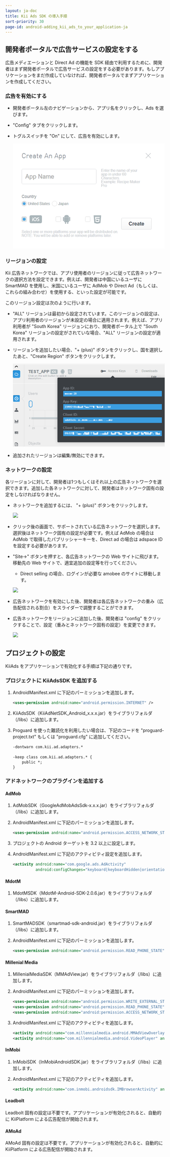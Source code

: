 ```yaml
---
layout: ja-doc
title: Kii Ads SDK の導入手順
sort-priority: 30
page-id: android-adding_kii_ads_to_your_application-ja
---
```

## 開発者ポータルで広告サービスの設定をする

広告メディエーションと Direct Ad の機能を SDK 経由で利用するために、開発者はまず開発者ポータルで広告サービスの設定をする必要があります。もしアプリケーションをまだ作成していなければ、開発者ポータルでまずアプリケーションを作成してください。

### 広告を有効にする

* 開発者ポータル左のナビゲーションから、アプリ名をクリックし、Ads を選びます。
* "Config" タブをクリックします。
* トグルスイッチを "On" にして、広告を有効にします。

    ![](01.png)

### リージョンの設定

Kii 広告ネットワークでは、アプリ使用者のリージョンに従って広告ネットワークの選択方法を設定できます。例えば、開発者は中国にいるユーザに SmartMAD を使用し、米国にいるユーザに AdMob や Direct Ad（もしくは、これらの組み合わせ）を使用する、といった設定が可能です。

このリージョン設定は次のように行います。

* "ALL" リージョンは最初から設定されています。このリージョンの設定は、アプリ利用者のリージョンが未設定の場合に適用されます。例えば、アプリ利用者が "South Korea" リージョンにおり、開発者ポータル上で "South Korea" リージョンの設定がされていな場合、"ALL" リージョンの設定が適用されます。
* リージョンを追加したい場合、"+ (plus)" ボタンをクリックし、国を選択したあと、"Create Region" ボタンをクリックします。

    ![](02.png)

* 追加されたリージョンは編集/無効にできます。

### ネットワークの設定

各リージョンに対して、開発者は1つもしくはそれ以上の広告ネットワークを選択できます。追加した各ネットワークに対して、開発者はネットワーク固有の設定をしなければなりません。

* ネットワークを追加するには、 "+ (plus)" ボタンをクリックします。

    ![](03.png)

* クリック後の画面で、サポートされている広告ネットワークを選択します。選択後はネットワーク固有の設定が必要です。例えば AdMob の場合は AdMob で取得したパブリッシャーキーを、Direct ad の場合は adspace ID を設定する必要があります。
* "Site-&gt;" ボタンを押すと、各広告ネットワークの Web サイトに飛びます。移動先の Web サイトで、適宜追加の設定等を行ってください。

    * Direct selling の場合、ログインが必要な amobee のサイトに移動します。

    ![](04.png)

* 広告ネットワークを有効にした後、開発者は各広告ネットワークの重み（広告配信される割合）をスライダーで調整することができます。
* 広告ネットワークをリージョンに追加した後、開発者は "config" をクリックすることで、設定（重みとネットワーク固有の設定）を変更できます。

    ![](05.png)

## プロジェクトの設定

KiiAds をアプリケーションで有効化する手順は下記の通りです。

### プロジェクトに KiiAdsSDK を追加する

1. AndroidManifest.xml に下記のパーミッションを追加します。

    ```xml
    <uses-permission android:name="android.permission.INTERNET" />
    ```

2. KiiAdsSDK（KiiAdNetSDK\_Android\_x.x.x.jar）をライブラリフォルダ（/libs）に追加します。

3. Proguard を使った難読化を利用したい場合は、下記のコードを "proguard-project.txt" もしくは "proguard.cfg" に追加してください。

    ```
    -dontwarn com.kii.ad.adapters.* 

    -keep class com.kii.ad.adapters.* {
        public *;
    }
    ```

### アドネットワークのプラグインを追加する

#### AdMob

1. AdMobSDK（GoogleAdMobAdsSdk-x.x.x.jar）をライブラリフォルダ（/libs）に追加します。

2. AndroidManifest.xml に下記のパーミッションを追加します。

    ```xml
    <uses-permission android:name="android.permission.ACCESS_NETWORK_STATE" />
    ```

3. プロジェクトの Android ターゲットを 3.2 以上に設定します。

4. AndroidManifest.xml に下記のアクティビティ設定を追加します。

    ```xml
    <activity android:name="com.google.ads.AdActivity"
              android:configChanges="keyboard|keyboardHidden|orientation|screenLayout|uiMode|screenSize|smallestScreenSize">
    ```

#### MdotM

1. MdotMSDK（MdotM-Android-SDK-2.0.6.jar）をライブラリフォルダ（/libs）に追加します。

#### SmartMAD

1. SmartMADSDK（smartmad-sdk-android.jar）をライブラリフォルダ（/libs）に追加します。

2. AndroidManifest.xml に下記のパーミッションを追加します。

    ```xml
    <uses-permission android:name="android.permission.READ_PHONE_STATE" />
    ```

#### Millenial Media

1. MillenialMediaSDK（MMAdView.jar）をライブラリフォルダ（/libs）に追加します。

2. AndroidManifest.xml に下記のパーミッションを追加します。

    ```xml
    <uses-permission android:name="android.permission.WRITE_EXTERNAL_STORAGE" />
    <uses-permission android:name="android.permission.READ_PHONE_STATE" />
    <uses-permission android:name="android:permission.ACCESS_NETWORK_STATE" />
    ```

3. AndroidManifest.xml に下記のアクティビティを追加します。

    ```xml
    <activity android:name="com.millennialmedia.android.MMAdViewOverlayActivity" android:theme="@android:style/Theme.Translucent.NoTitleBar" android:configChanges="keyboardHidden|orientation|keyboard" />
    <activity android:name="com.millennialmedia.android.VideoPlayer" android:configChanges="keyboardHidden|orientation|keyboard" />
    ```

#### InMobi

1. InMobiSDK（InMobiAndroidSDK.jar）をライブラリフォルダ（/libs）に追加します。

2. AndroidManifest.xml に下記のアクティビティを追加します。

    ```xml
    <activity android:name="com.inmobi.androidsdk.IMBrowserActivity" android:configChanges="keyboardHidden|orientation|keyboard" />
    ```

#### Leadbolt

Leadbolt 固有の設定は不要です。アプリケーションが有効化されると、自動的に KiiPlatform による広告配信が開始されます。

#### AMoAd

AMoAd 固有の設定は不要です。アプリケーションが有効化されると、自動的に KiiPlatform による広告配信が開始されます。
